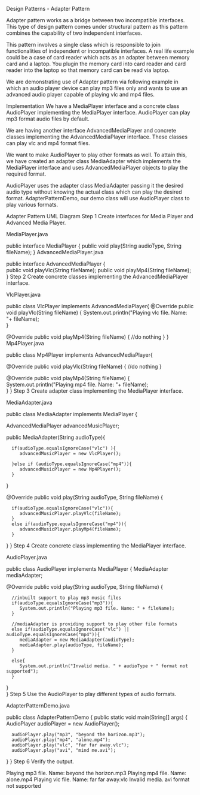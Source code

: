 Design Patterns - Adapter Pattern
  
Adapter pattern works as a bridge between two incompatible interfaces. This type of design pattern comes under structural pattern as this pattern combines the capability of two independent interfaces.

This pattern involves a single class which is responsible to join functionalities of independent or incompatible interfaces. A real life example could be a case of card reader which acts as an adapter between memory card and a laptop. You plugin the memory card into card reader and card reader into the laptop so that memory card can be read via laptop.

We are demonstrating use of Adapter pattern via following example in which an audio player device can play mp3 files only and wants to use an advanced audio player capable of playing vlc and mp4 files.

Implementation
We have a MediaPlayer interface and a concrete class AudioPlayer implementing the MediaPlayer interface. AudioPlayer can play mp3 format audio files by default.

We are having another interface AdvancedMediaPlayer and concrete classes implementing the AdvancedMediaPlayer interface. These classes can play vlc and mp4 format files.

We want to make AudioPlayer to play other formats as well. To attain this, we have created an adapter class MediaAdapter which implements the MediaPlayer interface and uses AdvancedMediaPlayer objects to play the required format.

AudioPlayer uses the adapter class MediaAdapter passing it the desired audio type without knowing the actual class which can play the desired format. AdapterPatternDemo, our demo class will use AudioPlayer class to play various formats.

Adapter Pattern UML Diagram
Step 1
Create interfaces for Media Player and Advanced Media Player.

MediaPlayer.java

public interface MediaPlayer {
   public void play(String audioType, String fileName);
}
AdvancedMediaPlayer.java

public interface AdvancedMediaPlayer {	
   public void playVlc(String fileName);
   public void playMp4(String fileName);
}
Step 2
Create concrete classes implementing the AdvancedMediaPlayer interface.

VlcPlayer.java

public class VlcPlayer implements AdvancedMediaPlayer{
   @Override
   public void playVlc(String fileName) {
      System.out.println("Playing vlc file. Name: "+ fileName);		
   }

   @Override
   public void playMp4(String fileName) {
      //do nothing
   }
}
Mp4Player.java

public class Mp4Player implements AdvancedMediaPlayer{

   @Override
   public void playVlc(String fileName) {
      //do nothing
   }

   @Override
   public void playMp4(String fileName) {
      System.out.println("Playing mp4 file. Name: "+ fileName);		
   }
}
Step 3
Create adapter class implementing the MediaPlayer interface.

MediaAdapter.java

public class MediaAdapter implements MediaPlayer {

   AdvancedMediaPlayer advancedMusicPlayer;

   public MediaAdapter(String audioType){
   
      if(audioType.equalsIgnoreCase("vlc") ){
         advancedMusicPlayer = new VlcPlayer();			
         
      }else if (audioType.equalsIgnoreCase("mp4")){
         advancedMusicPlayer = new Mp4Player();
      }	
   }

   @Override
   public void play(String audioType, String fileName) {
   
      if(audioType.equalsIgnoreCase("vlc")){
         advancedMusicPlayer.playVlc(fileName);
      }
      else if(audioType.equalsIgnoreCase("mp4")){
         advancedMusicPlayer.playMp4(fileName);
      }
   }
}
Step 4
Create concrete class implementing the MediaPlayer interface.

AudioPlayer.java

public class AudioPlayer implements MediaPlayer {
   MediaAdapter mediaAdapter; 

   @Override
   public void play(String audioType, String fileName) {		

      //inbuilt support to play mp3 music files
      if(audioType.equalsIgnoreCase("mp3")){
         System.out.println("Playing mp3 file. Name: " + fileName);			
      } 
      
      //mediaAdapter is providing support to play other file formats
      else if(audioType.equalsIgnoreCase("vlc") || audioType.equalsIgnoreCase("mp4")){
         mediaAdapter = new MediaAdapter(audioType);
         mediaAdapter.play(audioType, fileName);
      }
      
      else{
         System.out.println("Invalid media. " + audioType + " format not supported");
      }
   }   
}
Step 5
Use the AudioPlayer to play different types of audio formats.

AdapterPatternDemo.java

public class AdapterPatternDemo {
   public static void main(String[] args) {
      AudioPlayer audioPlayer = new AudioPlayer();

      audioPlayer.play("mp3", "beyond the horizon.mp3");
      audioPlayer.play("mp4", "alone.mp4");
      audioPlayer.play("vlc", "far far away.vlc");
      audioPlayer.play("avi", "mind me.avi");
   }
}
Step 6
Verify the output.

Playing mp3 file. Name: beyond the horizon.mp3
Playing mp4 file. Name: alone.mp4
Playing vlc file. Name: far far away.vlc
Invalid media. avi format not supported